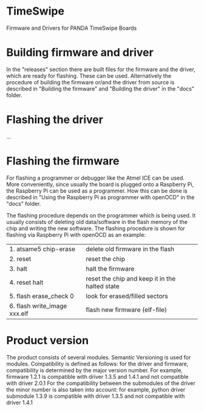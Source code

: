 # TimeSwipe
Firmware and Drivers for PANDA TimeSwipe Boards

# Building firmware and driver

In the "releases" section there are built files for the firmware and the driver, which are ready for flashing. These can be used. Alternatively the procedure of building the firmware or/and the driver from source is described in "Building the firmware" and "Building the driver" in the "docs" folder. 

# Flashing the driver

...

# Flashing the firmware

For flashing a programmer or debugger like the Atmel ICE can be used. More conveniently, since usually the board is plugged onto a Raspberry Pi, the Raspberry Pi can be used as a programmer. How this can be done is described in "Using the Raspberry Pi as programmer with openOCD" in the "docs" folder. <br />

The flashing procedure depends on the programmer which is being used. It usually consists of deleting old data/software in the flash memory of the chip and writing the new software. The flashing procedure is shown for flashing via Raspberry Pi with openOCD as an example:

|                             |                                                   | 
|-----------------------------|  -------------------------------------------------|                       
|1. atsame5 chip-erase	      |   delete old firmware in the flash                |
|2. reset                     |   reset the chip                                  |
|3. halt      		            |   halt the firmware                               |
|4. reset halt                |   reset the chip and keep it in the halted state  |
|5. flash erase_check 0		    |   look for erased/filled sectors                  |
|6. flash write_image xxx.elf	|   flash new firmware (elf-file)                   |

# Product version

The product consists of several modules. Semantic Versioning is used for modules.
Compatibility is defined as follows: for the driver and firmware, compatibility is determined by the major version number.
For example, firmware 1.2.1 is compatible with driver 1.3.5 and 1.4.1 and not compatible with driver 2.0.1
For the compatibility between the submodules of the driver the minor number is also taken into account: for example,
python driver submodule 1.3.9 is compatible with driver 1.3.5 and not compatible with  driver 1.4.1
